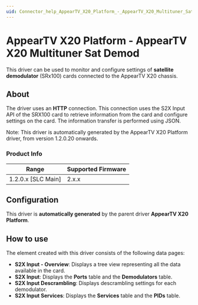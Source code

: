 ```yaml
---
uid: Connector_help_AppearTV_X20_Platform_-_AppearTV_X20_Multituner_Sat_Demod
---
```


# AppearTV X20 Platform - AppearTV X20 Multituner Sat Demod

This driver can be used to monitor and configure settings of **satellite demodulator** (SRx100) cards connected to the AppearTV X20 chassis.

## About

The driver uses an **HTTP** connection. This connection uses the S2X Input API of the SRX100 card to retrieve information from the card and configure settings on the card. The information transfer is performed using JSON.

Note: This driver is automatically generated by the AppearTV X20 Platform driver, from version 1.2.0.20 onwards.

### Product Info

| **Range**            | **Supported Firmware** |
|----------------------|------------------------|
| 1.2.0.x \[SLC Main\] | 2.x.x                  |

## Configuration

This driver is **automatically generated** by the parent driver **AppearTV X20 Platform**.

## How to use

The element created with this driver consists of the following data pages:

- **S2X Input - Overview**: Displays a tree view representing all the data available in the card.
- **S2X Input**: Displays the **Ports** table and the **Demodulators** table.
- **S2X Input Descrambling**: Displays descrambling settings for each demodulator.
- **S2X Input Services**: Displays the **Services** table and the **PIDs** table.
